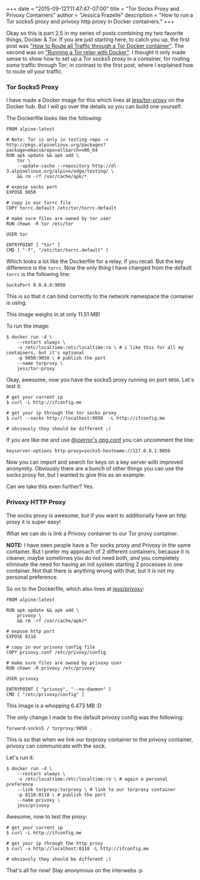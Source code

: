 +++
date = "2015-09-12T11:47:47-07:00"
title = "Tor Socks Proxy and Privoxy Containers"
author = "Jessica Frazelle"
description = "How to run a Tor socks5 proxy and privoxy http proxy in Docker containers."
+++

Okay so this is part 2.5 in my series of posts combining my two
favorite things, Docker & Tor. If you are just starting here, to catch you up,
the first post was 
["How to Route all Traffic through a Tor Docker container"](/post/routing-traffic-through-tor-docker-container/). 
The second was on ["Running a Tor relay with Docker"](/post/running-a-tor-relay-with-docker/).
I thought it only made sense to show how to set up a Tor socks5 proxy in
a container, for routing _some_ traffic through Tor; in contrast to the first
post, where I explained how to route _all_ your traffic.


### Tor Socks5 Proxy

I have made a Docker image for this which lives at 
[jess/tor-proxy](https://hub.docker.com/r/jess/tor-proxy/) 
on the Docker hub. But I will go over the details so you can build one
yourself.

The Dockerfile looks like the following:

```bsh
FROM alpine:latest

# Note: Tor is only in testing repo -> http://pkgs.alpinelinux.org/packages?package=emacs&repo=all&arch=x86_64
RUN apk update && apk add \
    tor \
    --update-cache --repository http://dl-3.alpinelinux.org/alpine/edge/testing/ \
    && rm -rf /var/cache/apk/*

# expose socks port
EXPOSE 9050

# copy in our torrc file
COPY torrc.default /etc/tor/torrc.default

# make sure files are owned by tor user
RUN chown -R tor /etc/tor

USER tor

ENTRYPOINT [ "tor" ]
CMD [ "-f", "/etc/tor/torrc.default" ]
```

Which looks a lot like the Dockerfile for a relay, if you recall. But the key
difference is the `torrc`. Now the only thing I have changed from the default
`torrc` is the following line:

```
SocksPort 0.0.0.0:9050
```

This is so that it can bind correctly to the network namespace the container
is using.

This image weighs in at only 11.51 MB!

To run the image:

```bsh
$ docker run -d \
    --restart always \
    -v /etc/localtime:/etc/localtime:ro \ # i like this for all my containers, but it's optional
    -p 9050:9050 \ # publish the port
    --name torproxy \
    jess/tor-proxy
```

Okay, awesome, now you have the socks5 proxy running on port `9050`. Let's test
it:

```bsh
# get your current ip
$ curl -L http://ifconfig.me

# get your ip through the tor socks proxy
$ curl --socks http://localhost:9050  -L http://ifconfig.me

# obviously they should be different ;)
```

If you are like me and use 
[@ioerror's gpg.conf](https://github.com/ioerror/duraconf/blob/master/configs/gnupg/gpg.conf) 
you can uncomment the line:

```
keyserver-options http-proxy=socks5-hostname://127.0.0.1:9050
```

Now you can import and search for keys on a key server with
improved anonymity. Obviously there are a bunch of other things you can use the
socks proxy for, but I wanted to give this as an example.

Can we take this even further? Yes.

### Privoxy HTTP Proxy

The socks proxy is awesome, but if you want to additionally have an http proxy
it is super easy!

What we can do is link a Privoxy container to our Tor proxy container. 

**NOTE:** I have seen people have a Tor socks proxy _and_ Privoxy in the same container.
But I prefer my approach of 2 different containers, because it is cleaner,
maybe sometimes you do not need both, _and_ you completely eliminate the need for
having an init system starting 2 processes in one container. Not that there is
anything wrong with that, but it is not my personal preference.

So on to the Dockerfile, which also lives at [jess/privoxy](https://hub.docker.com/r/jess/privoxy/):

```bsh
FROM alpine:latest

RUN apk update && apk add \
    privoxy \
    && rm -rf /var/cache/apk/*

# expose http port
EXPOSE 8118

# copy in our privoxy config file
COPY privoxy.conf /etc/privoxy/config

# make sure files are owned by privoxy user
RUN chown -R privoxy /etc/privoxy

USER privoxy

ENTRYPOINT [ "privoxy", "--no-daemon" ]
CMD [ "/etc/privoxy/config" ]
```

This image is a whopping 6.473 MB :D

The only change I made to the default privoxy config was the following:

```
forward-socks5 / torproxy:9050 .
```

This is so that when we link our torproxy container to the privoxy container,
privoxy can communicate with the sock.

Let's run it:

```bsh
$ docker run -d \
    --restart always \
    -v /etc/localtime:/etc/localtime:ro \ # again a personal preference
    --link torproxy:torproxy \ # link to our torproxy container
    -p 8118:8118 \ # publish the port
    --name privoxy \
    jess/privoxy
```

Awesome, now to test the proxy:

```bsh
# get your current ip
$ curl -L http://ifconfig.me

# get your ip through the http proxy
$ curl -x http://localhost:8118 -L http://ifconfig.me

# obviously they should be different ;)
```

That's all for now! Stay anonymous on the interwebs :p

